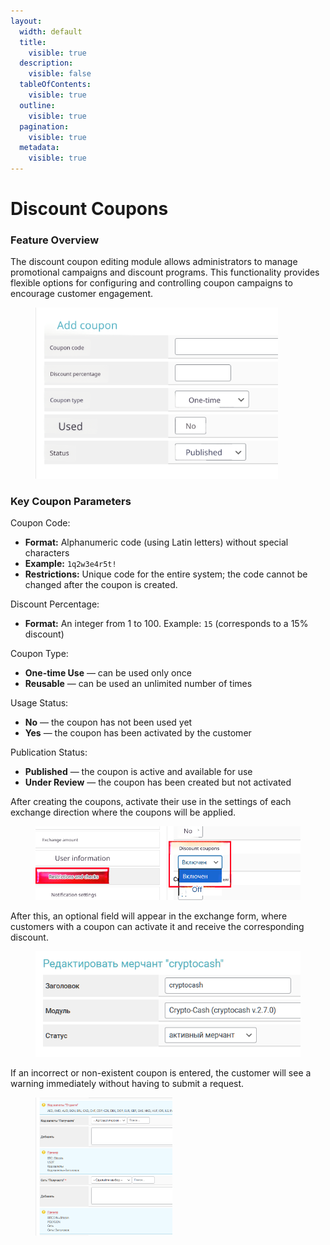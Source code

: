 ```yaml
---
layout:
  width: default
  title:
    visible: true
  description:
    visible: false
  tableOfContents:
    visible: true
  outline:
    visible: true
  pagination:
    visible: true
  metadata:
    visible: true
---
```


# Discount Coupons

### Feature Overview

The discount coupon editing module allows administrators to manage promotional campaigns and discount programs. This functionality provides flexible options for configuring and controlling coupon campaigns to encourage customer engagement.

<figure><img src="../../.gitbook/assets/image (2211)_eng.png" alt="" width="388"><figcaption></figcaption></figure>

### Key Coupon Parameters

Coupon Code:

* **Format:** Alphanumeric code (using Latin letters) without special characters
* **Example:** `1q2w3e4r5t!`
* **Restrictions:** Unique code for the entire system; the code cannot be changed after the coupon is created.

Discount Percentage:

* **Format:** An integer from 1 to 100. Example: `15` (corresponds to a 15% discount)

Coupon Type:

* **One-time Use** — can be used only once
* **Reusable** — can be used an unlimited number of times

Usage Status:

* **No** — the coupon has not been used yet
* **Yes** — the coupon has been activated by the customer

Publication Status:

* **Published** — the coupon is active and available for use
* **Under Review** — the coupon has been created but not activated

After creating the coupons, activate their use in the settings of each exchange direction where the coupons will be applied.

<figure><img src="../../.gitbook/assets/image (2208)_eng.png" alt="" width="551"><figcaption></figcaption></figure>

After this, an optional field will appear in the exchange form, where customers with a coupon can activate it and receive the corresponding discount.

<figure><img src="../../.gitbook/assets/image (1) (1) (1) (1) (1) (1) (1) (1) (1) (1) (1) (1) (1)_eng.png" alt="" width="526"><figcaption></figcaption></figure>

If an incorrect or non-existent coupon is entered, the customer will see a warning immediately without having to submit a request.

<figure><img src="../../.gitbook/assets/image (2) (1) (1) (1) (1) (1) (1) (1) (1) (1) (1)_eng.png" alt="" width="219"><figcaption></figcaption></figure>